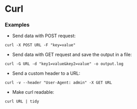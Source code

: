 # Curl

### Examples

- Send data with POST request:
```
curl -X POST URL -F "key=value"
```

- Send data with GET request and save the output in a file:
```
curl -G URL -d "key1=value&key2=value" -o output.log
```

- Send a custom header to a URL:
```
curl -v --header "User-Agent: admin" -X GET URL
```

- Make curl readable:
```
curl URL | tidy
```